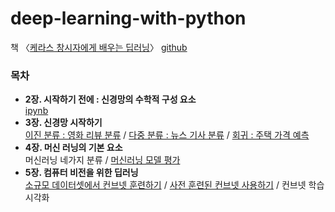 # deep-learning-with-python
책 〈[케라스 창시자에게 배우는 딥러닝](https://tensorflow.blog/%EC%BC%80%EB%9D%BC%EC%8A%A4-%EB%94%A5%EB%9F%AC%EB%8B%9D/)〉 [github](https://github.com/gilbutITbook/006975)

### 목차
- __2장. 시작하기 전에 : 신경망의 수학적 구성 요소__   
 [ipynb](https://github.com/dddonghwa/deep-learning-with-python/blob/main/ch2_mathematical_component_of_neural_network/ch2_mathematical_components_of_neural_network.ipynb)
- __3장. 신경망 시작하기__  
 [이진 분류 : 영화 리뷰 분류](https://github.com/dddonghwa/deep-learning-with-python/blob/main/ch3_intro_neural_network/ch3_01_binary_classification.ipynb) / [다중 분류 : 뉴스 기사 분류](https://github.com/dddonghwa/deep-learning-with-python/blob/main/ch3_intro_neural_network/ch3_02_multi_class_classification.ipynb) / [회귀 : 주택 가격 예측](https://github.com/dddonghwa/deep-learning-with-python/blob/main/ch3_intro_neural_network/ch3_03_regression.ipynb)
- __4장. 머신 러닝의 기본 요소__  
머신러닝 네가지 분류 / [머신러닝 모델 평가](https://github.com/dddonghwa/deep-learning-with-python/blob/main/ch4_ml_basic/%08ch4_02_ml_basic.ipynb) 
- __5장. 컴퓨터 비전을 위한 딥러닝__  
[소규모 데이터셋에서 컨브넷 훈련하기](https://github.com/dddonghwa/deep-learning-with-python/blob/main/ch5_DL_for_CV/%08ch5_01_convnet_small_datasets.ipynb) / [사전 훈련된 컨브넷 사용하기](https://github.com/dddonghwa/deep-learning-with-python/blob/main/ch5_DL_for_CV/ch5_02_pretrained_convnet.ipynb) / 컨브넷 학습 시각화
